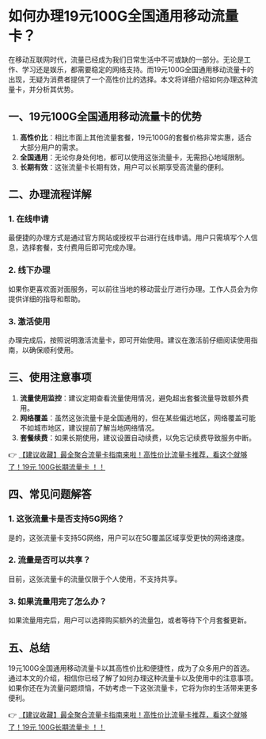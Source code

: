# 如何办理19元100G全国通用移动流量卡？

在移动互联网时代，流量已经成为我们日常生活中不可或缺的一部分。无论是工作、学习还是娱乐，都需要稳定的网络支持。而19元100G全国通用移动流量卡的出现，无疑为消费者提供了一个高性价比的选择。本文将详细介绍如何办理这种流量卡，并分析其优势。

## 一、19元100G全国通用移动流量卡的优势

1. **高性价比**：相比市面上其他流量套餐，19元100G的套餐价格非常实惠，适合大部分用户的需求。
2. **全国通用**：无论你身处何地，都可以使用这张流量卡，无需担心地域限制。
3. **长期有效**：这张流量卡长期有效，用户可以长期享受高流量的便利。

## 二、办理流程详解

### 1. 在线申请

最便捷的办理方式是通过官方网站或授权平台进行在线申请。用户只需填写个人信息，选择套餐，支付费用后即可完成办理。

### 2. 线下办理

如果你更喜欢面对面服务，可以前往当地的移动营业厅进行办理。工作人员会为你提供详细的指导和帮助。

### 3. 激活使用

办理完成后，按照说明激活流量卡，即可开始使用。建议在激活前仔细阅读使用指南，以确保顺利使用。

## 三、使用注意事项

1. **流量使用监控**：建议定期查看流量使用情况，避免超出套餐流量导致额外费用。
2. **网络覆盖**：虽然这张流量卡是全国通用的，但在某些偏远地区，网络覆盖可能不如城市地区，建议提前了解当地网络情况。
3. **套餐续费**：如果长期使用，建议设置自动续费，以免忘记续费导致服务中断。

👉 [【建议收藏】最全聚合流量卡指南来啦！高性价比流量卡推荐，看这个就够了！19元 100G长期流量卡 ！！](https://bit.ly/Liuliangka)

## 四、常见问题解答

### 1. 这张流量卡是否支持5G网络？

是的，这张流量卡支持5G网络，用户可以在5G覆盖区域享受更快的网络速度。

### 2. 流量是否可以共享？

目前，这张流量卡的流量仅限于个人使用，不支持共享。

### 3. 如果流量用完了怎么办？

如果流量用完后，用户可以选择购买额外的流量包，或者等待下个月套餐更新。

## 五、总结

19元100G全国通用移动流量卡以其高性价比和便捷性，成为了众多用户的首选。通过本文的介绍，相信你已经了解了如何办理这种流量卡以及使用中的注意事项。如果你还在为流量问题烦恼，不妨考虑一下这张流量卡，它将为你的生活带来更多便利。

👉 [【建议收藏】最全聚合流量卡指南来啦！高性价比流量卡推荐，看这个就够了！19元 100G长期流量卡 ！！](https://bit.ly/Liuliangka)
